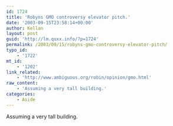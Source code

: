 ```yaml
---
id: 1724
title: 'Robyns GMO controversy elevator pitch.'
date: '2003-09-15T23:58:14+00:00'
author: Kellan
layout: post
guid: 'http://lm.quxx.info/?p=1724'
permalink: /2003/09/15/robyns-gmo-controversy-elevator-pitch/
typo_id:
    - '1722'
mt_id:
    - '1202'
link_related:
    - 'http://www.ambiguous.org/robin/opinion/gmo.html'
raw_content:
    - 'Assuming a very tall building.'
categories:
    - Aside
---
```


Assuming a very tall building.
